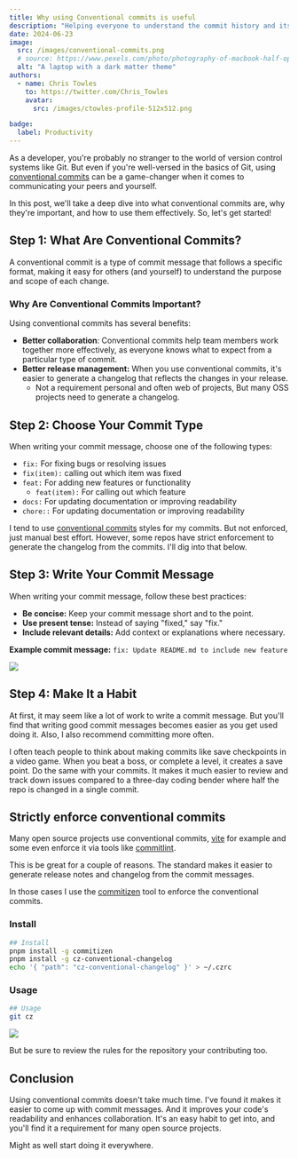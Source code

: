 ```yaml
---
title: Why using Conventional commits is useful
description: "Helping everyone to understand the commit history and its purpose"
date: 2024-06-23
image:
  src: /images/conventional-commits.png
  # source: https://www.pexels.com/photo/photography-of-macbook-half-opened-on-white-wooden-surface-633409/
  alt: "A laptop with a dark matter theme"
authors:
  - name: Chris Towles
    to: https://twitter.com/Chris_Towles
    avatar:
      src: /images/ctowles-profile-512x512.png

badge:
  label: Productivity
---
```


As a developer, you're probably no stranger to the world of version control systems like Git. But even if you're well-versed in the basics of Git, using [conventional commits](https://www.conventionalcommits.org/) can be a game-changer when it comes to communicating your peers and yourself.

In this post, we'll take a deep dive into what conventional commits are, why they're important, and how to use them effectively. So, let's get started!

## Step 1: What Are Conventional Commits?

A conventional commit is a type of commit message that follows a specific format, making it easy for others (and yourself) to understand the purpose and scope of each change.

### Why Are Conventional Commits Important?

Using conventional commits has several benefits:

- **Better collaboration**: Conventional commits help team members work together more effectively, as everyone knows what to expect from a particular type of commit.
- **Better release management:** When you use conventional commits, it's easier to generate a changelog that reflects the changes in your release.
  - Not a requirement personal and often web of projects, But many OSS projects need to generate a changelog.


## Step 2: Choose Your Commit Type

When writing your commit message, choose one of the following types:

- `fix:` For fixing bugs or resolving issues
 - `fix(item):` calling out which item was fixed
- `feat:` For adding new features or functionality
  - `feat(item):` For calling out which feature
- `docs:` For updating documentation or improving readability
- `chore::` For updating documentation or improving readability


I tend to use [conventional commits](https://www.conventionalcommits.org/) styles for my commits. But not enforced, just manual best effort. However, some repos have strict enforcement to generate the changelog from the commits. I'll dig into that below.


## Step 3: Write Your Commit Message

When writing your commit message, follow these best practices:

- **Be concise:** Keep your commit message short and to the point.
- **Use present tense:** Instead of saying "fixed," say "fix."
- **Include relevant details:** Add context or explanations where necessary.

**Example commit message:** `fix: Update README.md to include new feature`

![](/images/conventional-commit-example-ui-pro.png)

## Step 4: Make It a Habit

At first, it may seem like a lot of work to write a commit message. But you'll find that writing good commit messages becomes easier as you get used doing it. Also, I also recommend committing more often.

I often teach people to think about making commits like save checkpoints in a video game. When you beat a boss, or complete a level, it creates a save point. Do the same with your commits. It makes it much easier to review and track down issues compared to a three-day coding bender where half the repo is changed in a single commit. 




## Strictly enforce conventional commits

Many open source projects use conventional commits, [vite](https://github.com/vitejs/vite/blob/main/.github/commit-convention.md) for example and some even enforce it via tools like [commitlint](https://github.com/conventional-changelog/commitlint). 

This is be great for a couple of reasons. The standard makes it easier to generate release notes and changelog from the commit messages.

In those cases I use the [commitizen](https://github.com/commitizen/cz-cli) tool to enforce the conventional commits.


### Install

```bash
## Install
pnpm install -g commitizen
pnpm install -g cz-conventional-changelog
echo '{ "path": "cz-conventional-changelog" }' > ~/.czrc
```

### Usage

```bash
## Usage
git cz

```

![](/images/conventional-commits.png)

But be sure to review the rules for the repository your contributing too. 

## Conclusion

Using conventional commits doesn't take much time. I've found it makes it easier to come up with commit messages. And it improves your code's readability and enhances collaboration.  It's an easy habit to get into, and you'll find it a requirement for many open source projects.


Might as well start doing it everywhere.